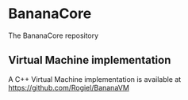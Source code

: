 # BananaCore
The BananaCore repository

## Virtual Machine implementation

A C++ Virtual Machine implementation is available at https://github.com/Rogiel/BananaVM